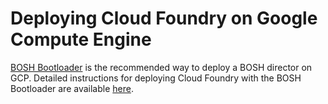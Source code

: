# Deploying Cloud Foundry on Google Compute Engine

[BOSH Bootloader](https://github.com/cloudfoundry/bosh-bootloader) is the recommended way to deploy a BOSH director on GCP. Detailed instructions for deploying Cloud Foundry with the BOSH Bootloader are available [here](https://github.com/cloudfoundry/bosh-bootloader/blob/master/docs/cloudfoundry.md).
